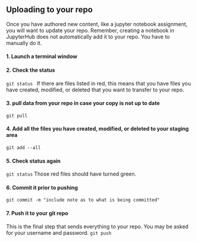 ## Uploading to your repo

Once you have authored new content, like a jupyter notebook assignment, you will want to update your repo. Remember, creating a notebook in JupyterHub does not automatically add it to your repo. You have to manually do it.

#### 1. Launch a terminal window

#### 2. Check the status
```git status ```
If there are files listed in red, this means that you have files you have created, modified, or deleted that you want to transfer to your repo.

#### 3. pull data from your repo in case your copy is not up to date
```git pull```

#### 4. Add all the files you have created, modified, or deleted to your staging area
`git add --all`

#### 5. Check status again
```git status```
Those red files should have turned green.

#### 6. Commit it prior to pushing
`git commit -m "include note as to what is being committed"`

#### 7. Push it to your git repo
This is the final step that sends everything to your repo. You may be asked for your username and password.
`git push`
